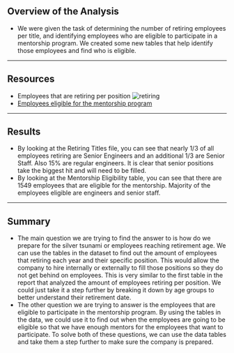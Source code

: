 ## Overview of the Analysis
- We were given the task of determining the number of retiring employees per title, and identifying employees who are eligible to participate in a mentorship program. We created some new tables that help identify those employees and find who is eligible.
--------------------------
## Resources
- Employees that are retiring per position
![retiring](https://user-images.githubusercontent.com/80421977/131390263-f22746b8-c339-46f5-89f0-5a22763c684b.PNG)
- [Employees eligible for the mentorship program](/Data/mentorship_eligibility.csv)
--------------------------
## Results
- By looking at the Retiring Titles file, you can see that nearly 1/3 of all employees retiring are Senior Engineers and an additional 1/3 are Senior Staff. Also 15% are regular engineers. It is clear that senior positions take the biggest hit and will need to be filled. 
- By looking at the Mentorship Eligibility table, you can see that there are 1549 employees that are eligible for the mentorship. Majority of the employees eligible are engineers and senior staff.
--------------------------
## Summary
- The main question we are trying to find the answer to is how do we prepare for the silver tsunami or employees reaching retirement age. We can use the tables in the dataset to find out the amount of employees that retiring each year and their specific position. This would allow the company to hire internally or externally to fill those positions so they do not get behind on employees. This is very similar to the first table in the report that analyzed the amount of employees retiring per position. We could just take it a step further by breaking it down by age groups to better understand their retirement date.
- The other question we are trying to answer is the employees that are eligible to participate in the mentorship program. By using the tables in the data, we could use it to find out when the employees are going to be eligible so that we have enough mentors for the employees that want to participate. To solve both of these questions, we can use the data tables and take them a step further to make sure the company is prepared.
